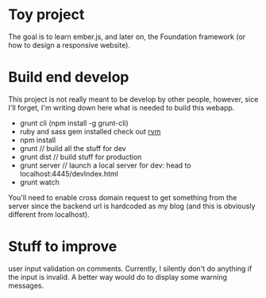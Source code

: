# Toy project

The goal is to learn ember.js, and later on, the Foundation framework (or
how to design a responsive website).

# Build end develop
This project is not really meant to be develop by other people, however, sice I'll forget, I'm writing down here what is needed to build this webapp.

* grunt cli (npm install -g grunt-cli)
* ruby and sass gem installed check out [rvm](http://https://rvm.io) 
* npm install
* grunt // build all the stuff for dev
* grunt dist // build stuff for production
* grunt server // launch a local server for dev: head to localhost:4445/devIndex.html
* grunt watch

You'll need to enable cross domain request to get something from the server since the backend url is hardcoded as my blog (and this is obviously different from localhost).

# Stuff to improve

user input validation on comments. Currently, I silently don't do anything if the input is invalid. A better way would do to display some warning messages.
